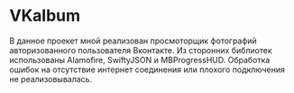 # VKalbum
 В данное проекет мной реализован просмоторщик фотографий авторизованного пользователя Вконтакте. 
 Из сторонних библиотек использованы Alamofire, SwiftyJSON и MBProgressHUD.
 Обработка ошибок на отсутствие интернет соединения или плохого подключения не реализовывалась.
 
